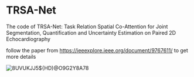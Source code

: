# TRSA-Net
The code of TRSA-Net: Task Relation Spatial Co-Attention
for Joint Segmentation, Quantification and
Uncertainty Estimation on Paired 2D
Echocardiography

follow the paper from https://ieeexplore.ieee.org/document/9767611/ to get more details


![8UVUKJJ5${HD)@O9G2Y8A78](https://user-images.githubusercontent.com/34017421/191922615-7b150717-0a4b-424d-82d5-54586312a1c0.png)
